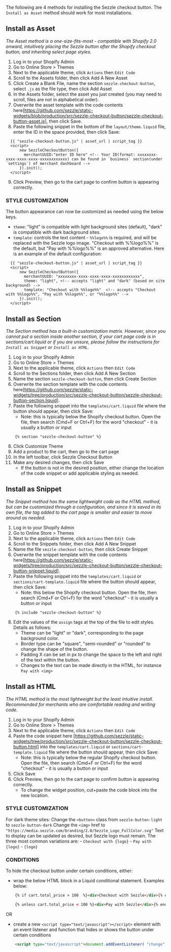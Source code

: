 
The following are 4 methods for installing the Sezzle checkout button. The `Install as Asset` method should work for most installations.

## Install as Asset
*The Asset method is a one-size-fits-most - compatible with Shopify 2.0 onward, intuitively placing the Sezzle button after the Shopify checkout button, and inheriting select page styles.*

1. Log in to your Shopify Admin
2. Go to Online Store > Themes
3. Next to the applicable theme, click `Actions` then `Edit Code`
4. Scroll to the Assets folder, then click Add A New Asset
5. Click Create a Blank File, name the section `sezzle-checkout-button`, select `.js` as the file type, then click Add Asset
6. In the Assets folder, select the asset you just created (you may need to scroll, files are not in alphabetical order).
7. Overwrite the asset template with the code contents here[https://github.com/sezzle/static-widgets/blob/production/src/sezzle-checkout-button/sezzle-checkout-button-asset.js], then click Save.
8. Paste the following snippet in the bottom of the `layout/theme.liquid` file, enter the ID in the space provided, then click Save:
```
  {{ "sezzle-checkout-button.js" | asset_url | script_tag }}
  <script>
      new SezzleCheckoutButton({
        merchantUUID:"enter ID here" <!-- Your ID(format: xxxxxxxx-xxxx-xxxx-xxxx-xxxxxxxxxxxx) can be found in `business` section(under `settings`) of merchant dashboard -->
      }).init();
  </script>
```
9. Click Preview, then go to the cart page to confirm button is appearing correctly.

### STYLE CUSTOMIZATION

The button appearance can now be customized as needed using the below keys.
 - `theme`: "light" is compatible with light background sites (default), "dark" is compatible with dark background sites.
 - `template`: controls the text content - `%%logo%%` is required, and will be replaced with the Sezzle logo image. "Checkout with %%logo%%" is the default, but "Pay with %%logo%%" is an approved alternative.
Here is an example of the default configuration:

```
  {{ "sezzle-checkout-button.js" | asset_url | script_tag }}
  <script>
      new SezzleCheckoutButton({
        merchantUUID: "xxxxxxxx-xxxx-xxxx-xxxx-xxxxxxxxxxxx",
        theme: "light", <!-- accepts "light" and "dark" (based on site background) -->
        template: "Checkout with %%logo%%"  <!-- accepts "Checkout with %%logo%%", "Pay with %%logo%%", or "%%logo%%" -->
      }).init();
  </script>
```


## Install as Section
*The Section method has a built-in customization matrix. However, since you cannot put a section inside another section, if your cart page code is in sections/cart.liquid or if you are unsure, please follow the instructions for `Install as Snippet` or `Install as HTML`.*

1. Log in to your Shopify Admin
2. Go to Online Store > Themes
3. Next to the applicable theme, click `Actions` then `Edit Code`
4. Scroll to the Sections folder, then click Add A New Section
5. Name the section `sezzle-checkout-button`, then click Create Section
6. Overwrite the section template with the code contents here[https://github.com/sezzle/static-widgets/tree/production/src/sezzle-checkout-button/sezzle-checkout-button-section.liquid].
7. Paste the following snippet into the `templates/cart.liquid` file where the button should appear, then click Save:
	* Note: this is typically below the Shopify checkout button. Open the file, then search (Cmd+F or Ctrl+F) for the word "checkout" - it is usually a button or input
```
	{% section "sezzle-checkout-button" %}
```
8. Click Customize Theme
9. Add a product to the cart, then go to the cart page
10. In the left toolbar, click Sezzle Checkout Button
11. Make any desired changes, then click Save
	* If the button is not in the desired position, either change the location of the code snippet or add applicable styling as needed.


## Install as Snippet
*The Snippet method has the same lightweight code as the HTML method, but can be customized through a configuration, and since it is saved in its own file, the tag added to the cart page is smaller and easier to move around as needed.*

1. Log in to your Shopify Admin
2. Go to Online Store > Themes
3. Next to the applicable theme, click `Actions` then `Edit Code`
4. Scroll to the Snippets folder, then click Add A New Snippet
5. Name the file `sezzle-checkout-button`, then click Create Snippet
6. Overwrite the snippet template with the code contents here[https://github.com/sezzle/static-widgets/tree/production/src/sezzle-checkout-button/sezzle-checkout-button-snippet.liquid].
7. Paste the following snippet into the `templates/cart.liquid` or `sections/cart-template.liquid` file where the button should appear, then click Save:
	* Note: this below the Shopify checkout button. Open the file, then search (Cmd+F or Ctrl+F) for the word "checkout" - it is usually a button or input
```
	{% include "sezzle-checkout-button" %}
```
8. Edit the values of the `assign` tags at the top of the file to edit styles. Details as follows:
	* Theme can be "light" or "dark", corresponding to the page background color.
	* Border type can be "square", "semi-rounded" or "rounded" to change the shape of the button.
	* Padding X can be set in px to change the space to the left and right of the text within the button.
	* Changes to the text can be made directly in the HTML, for instance `Pay with <img>`


## Install as HTML
*The HTML method is the most lightweight but the least intuitive install. Recommended for merchants who are comfortable reading and writing code.*

1. Log in to your Shopify Admin
2. Go to Online Store > Themes
3. Next to the applicable theme, click `Actions` then `Edit Code`
4. Paste the code snippet here [https://github.com/sezzle/static-widgets/tree/production/src/sezzle-checkout-button/sezzle-checkout-button.html] into the `templates/cart.liquid` or `sections/cart-template.liquid` file where the button should appear, then click Save:
	* Note: this is typically below the regular Shopify checkout button. Open the file, then search (Cmd+F or Ctrl+F) for the word "checkout" - it is usually a button or input
7. Click Save
8. Click Preview, then go to the cart page to confirm button is appearing correctly.
	* To change the widget position, cut+paste the code block into the new location.

### STYLE CUSTOMIZATION
For dark theme sites:
    Change the `<button>` class from `sezzle-button-light` to `sezzle-button-dark`
    Change the `<img>` href to `"https://media.sezzle.com/branding/2.0/Sezzle_Logo_FullColor.svg"`
Text to display can be updated as desired, but Sezzle logo must remain. The three most common variations are:
	- `Checkout with {logo}`
	- `Pay with {logo}`
	- `{logo}`


### CONDITIONS
To hide the checkout button under certain conditions, either:
* wrap the below HTML block in a Liquid conditional statement. Examples below:
```html
	{% if cart.total_price > 100  %}<div>Checkout with Sezzle</div>{% endif%}
```
```html
	{% unless cart.total_price < 100 %}<div>Pay with Sezzle</div>{% endunless %}
```
OR
* create a new `<script type="text/javascript"></script>` element with an event listener and function that hides or shows the button under certain conditions
```html
	<script type="text/javascript">document.addEventListener( "change", function(){if(window.innerWidth < 560){document.querySelector(.sezzle-checkout-button).style.display = "none !important"} else {document.querySelector(".sezzle-checkout-button").style.display = "inline-block"} } )</script>
```
